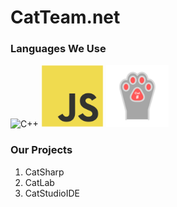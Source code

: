 <h1>CatTeam.net</h1>

<h3>Languages We Use</h3>

<p>

<img alt="C++" src="https://raw.githubusercontent.com/isocpp/logos/master/cpp_logo.svg" height="100px" width="100px" />
<img alt="JS" src="https://raw.githubusercontent.com/devicons/devicon/master/icons/javascript/javascript-original.svg" height="100px" width="100px" />
<img alt="CatSharp" src="https://github.com/CatTeam-net/logos/raw/main/catsharp.png" height="100px" width="100px" />

</p>

<h3>Our Projects</h3>

1. CatSharp
1. CatLab
1. CatStudioIDE
